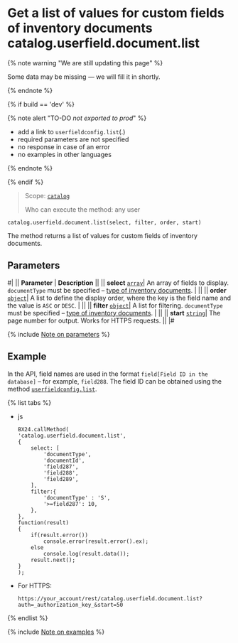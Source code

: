 # Get a list of values for custom fields of inventory documents catalog.userfield.document.list

{% note warning "We are still updating this page" %}

Some data may be missing — we will fill it in shortly.

{% endnote %}

{% if build == 'dev' %}

{% note alert "TO-DO _not exported to prod_" %}

- add a link to `userfieldconfig.list`(.)
- required parameters are not specified
- no response in case of an error
- no examples in other languages
  
{% endnote %}

{% endif %}

> Scope: [`catalog`](../../scopes/permissions.md)
>
> Who can execute the method: any user

```http
catalog.userfield.document.list(select, filter, order, start)
```

The method returns a list of values for custom fields of inventory documents.

## Parameters

#|
|| **Parameter** | **Description** ||
|| **select**
[`array`](../../data-types.md)| An array of fields to display. `documentType` must be specified – [type of inventory documents](../enum/catalog-enum-get-store-document-types.md). | ||
|| **order** 
[`object`](../../data-types.md)| A list to define the display order, where the key is the field name and the value is `ASC` or `DESC`. | ||
|| **filter** 
[`object`](../../data-types.md)| A list for filtering. `documentType` must be specified – [type of inventory documents](../enum/catalog-enum-get-store-document-types.md). | ||
|| **start** 
[`string`](../../data-types.md)| The page number for output. Works for HTTPS requests. ||
|#

{% include [Note on parameters](../../../_includes/required.md) %}

## Example

In the API, field names are used in the format `field[Field ID in the database]` – for example, `field288`. The field ID can be obtained using the method [`userfieldconfig.list`](.).

{% list tabs %}

- js
  
    ```
    BX24.callMethod(
    'catalog.userfield.document.list',
    {
        select: [
            'documentType',
            'documentId',
            'field287',
            'field288',
            'field289',
        ],
        filter:{
            'documentType' : 'S',
            '>=field287': 10,
        },
    },
    function(result)
    {
        if(result.error())
            console.error(result.error().ex);
        else
            console.log(result.data());
        result.next();
    }
    );
    ```

- For HTTPS:

    ```
    https://your_account/rest/catalog.userfield.document.list?auth=_authorization_key_&start=50
    ```

{% endlist %}

{% include [Note on examples](../../../_includes/examples.md) %}